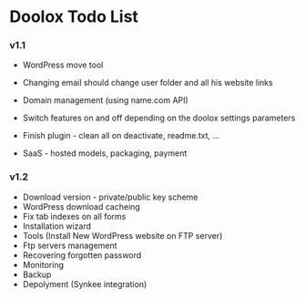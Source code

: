 Doolox Todo List
================

### v1.1 ###

* WordPress move tool
* Changing email should change user folder and all his website links
* Domain management (using name.com API)
* Switch features on and off depending on the doolox settings parameters
* Finish plugin - clean all on deactivate, readme.txt, ...

* SaaS - hosted models, packaging, payment

### v1.2 ###

* Download version - private/public key scheme
* WordPress download cacheing
* Fix tab indexes on all forms
* Installation wizard
* Tools (Install New WordPress website on FTP server)
* Ftp servers management
* Recovering forgotten password
* Monitoring
* Backup
* Depolyment (Synkee integration)